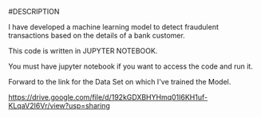 #DESCRIPTION


I have developed a machine learning model to detect fraudulent transactions based on the details of a bank customer.


This code is written in JUPYTER NOTEBOOK.


You must have jupyter notebook if you want to access the code and run it.


Forward to the link for the Data Set on which I've trained the Model.

https://drive.google.com/file/d/192kGDXBHYHmq01I6KH1uf-KLqaV2I6Vr/view?usp=sharing
